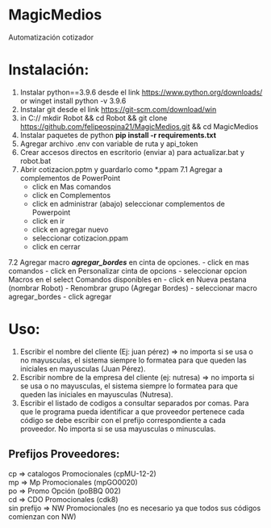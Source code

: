 # MagicMedios

Automatización cotizador

# Instalación:

1. Instalar python==3.9.6 desde el link https://www.python.org/downloads/ or winget install python -v 3.9.6
2. Instalar git desde el link https://git-scm.com/download/win
3. in C://
 mkdir Robot && cd Robot && git clone https://github.com/felipeospina21/MagicMedios.git && cd MagicMedios
4. Instalar paquetes de python **pip install -r requirements.txt**
5. Agregar archivo .env con variable de ruta y api_token
6. Crear accesos directos en escritorio (enviar a) para actualizar.bat y robot.bat
7. Abrir cotizacion.pptm y guardarlo como \*.ppam
  7.1 Agregar a complementos de PowerPoint
    - click en Mas comandos
    - click en Complementos
    - click en administrar (abajo) seleccionar complementos de Powerpoint
    - click en ir
    - click en agregar nuevo
    - seleccionar cotizacion.ppam
    - click en cerrar

  7.2 Agregar macro ***agregar_bordes*** en cinta de opciones.
    - click en mas comandos
    - click en Personalizar cinta de opcions
    - seleccionar opcion Macros en el select Comandos disponibles en
    - click en Nueva pestana (nombrar Robot)
    - Renombrar grupo (Agregar Bordes)
    - seleccionar macro agregar_bordes
    - click agregar

# Uso:

1. Escribir el nombre del cliente (Ej: juan pérez) => no importa si se usa o no mayusculas, el sistema siempre lo formatea para que queden las iniciales en mayusculas (Juan Pérez).
2. Escribir nombre de la empresa del cliente (ej: nutresa) => no importa si se usa o no mayusculas, el sistema siempre lo formatea para que queden las iniciales en mayusculas (Nutresa).
3. Escribir el listado de codigos a consultar separados por comas. Para que le programa pueda identificar a que proveedor pertenece cada código se debe escribir con el prefijo correspondiente a cada proveedor. No importa si se usa mayusculas o minusculas.

## Prefijos Proveedores:

cp => catalogos Promocionales (cpMU-12-2)  
mp => Mp Promocionales (mpGO0020)  
po => Promo Opción (poBBQ 002)  
cd => CDO Promocionales (cdk8)  
sin prefijo => NW Promocionales (no es necesario ya que todos sus códigos comienzan con NW)
